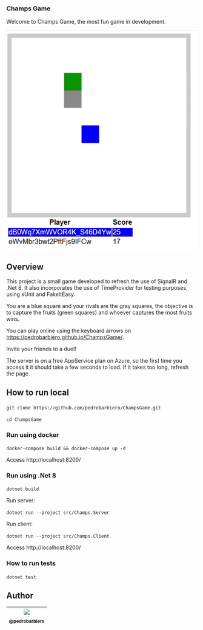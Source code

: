 ### Champs Game 
Welcome to Champs Game, the most fun game in development.

![alt text](Champs.gif "Gif showing a gameplay")

## Overview

This project is a small game developed to refresh the use of SignalR and .Net 8. It also incorporates the use of TimeProvider for testing purposes, using xUnit and FakeItEasy.

You are a blue square and your rivals are the gray squares, the objective is to capture the fruits (green squares) and whoever captures the most fruits wins.

You can play online using the keyboard arrows on https://pedrobarbiero.github.io/ChampsGame/.

Invite your friends to a duel!

The server is on a free AppService plan on Azure, so the first time you access it it should take a few seconds to load. If it takes too long, refresh the page.


## How to run local

`git clone https://github.com/pedrobarbiero/ChampsGame.git`

`cd ChampsGame`

### Run using docker

`docker-compose build && docker-compose up -d`

Access http://localhost:8200/

### Run using .Net 8

`dotnet build`

Run server:

`dotnet run --project src/Champs.Server`

Run client:

`dotnet run --project src/Champs.Client`

Access http://localhost:8200/

### How to run tests

`dotnet test`

## Author

| [<img src="https://avatars3.githubusercontent.com/u/9824761?s=460&v=4" width=115><br><sub>@pedrobarbiero</sub>](https://github.com/pedrobarbiero) |
| :---: |